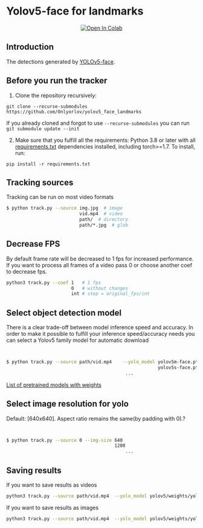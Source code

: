 # Yolov5-face for landmarks


<div align="center">

<a href="https://colab.research.google.com/drive/19dEsb7BOM8TdCKVrjRtGt9Mt0J-rvcwQ?authuser=1#scrollTo=JKeU4mjgRlbW"><img src="https://colab.research.google.com/assets/colab-badge.svg" alt="Open In Colab"></a>

</div>


## Introduction

The detections generated by [YOLOv5-face](https://github.com/Onlyorlov/yolov5_face).


## Before you run the tracker

1. Clone the repository recursively:

`git clone --recurse-submodules https://github.com/Onlyorlov/yolov5_face_landmarks`

If you already cloned and forgot to use `--recurse-submodules` you can run `git submodule update --init`

2. Make sure that you fulfill all the requirements: Python 3.8 or later with all [requirements.txt](https://github.com/Onlyorlov/yolov5_face_landmarks/blob/master/requirements.txt) dependencies installed, including torch>=1.7. To install, run:

`pip install -r requirements.txt`


## Tracking sources

Tracking can be run on most video formats

```bash
$ python track.py --source img.jpg  # image
                           vid.mp4  # video
                           path/  # directory
                           path/*.jpg  # glob
```

## Decrease FPS

By default frame rate will be decreased to 1 fps for increased performance.
If you want to process all frames of a video pass 0 or choose another coef to decrease fps.

```bash
python3 track.py --coef 1   # 1 fps
                        0   # without changes
                        int # step = original_fps/int
```

## Select object detection model

There is a clear trade-off between model inference speed and accuracy. In order to make it possible to fulfill your inference speed/accuracy needs
you can select a Yolov5 family model for automatic download

```bash


$ python track.py --source path/vid.mp4    --yolo_model yolov5m-face.pt
                                                        yolov5s-face.pt
                                            ...
```
[List of pretrained models with weights](https://github.com/Onlyorlov/yolov5_face)

## Select image resolution for yolo

Default: [640x640]. 
Aspect ratio remains the same(by padding with 0).?

```bash


$ python track.py --source 0 --img-size 640
                                        1280
                                            ...
```

## Saving results

If you want to save results as videos

```bash
python3 track.py --source path/vid.mp4  --yolo_model yolov5/weights/yolov5m-face.pt --save-vid
```

If you want to save results as images

```bash
python3 track.py --source path/vid.mp4  --yolo_model yolov5/weights/yolov5m-face.pt --save-photo
```
